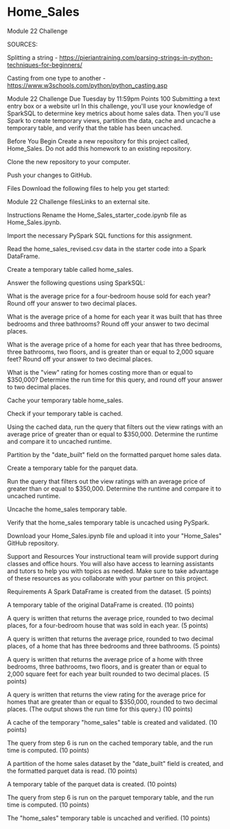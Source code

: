 # Home_Sales
Module 22 Challenge


SOURCES:

Splitting a string - https://pieriantraining.com/parsing-strings-in-python-techniques-for-beginners/

Casting from one type to another - https://www.w3schools.com/python/python_casting.asp


Module 22 Challenge
Due Tuesday by 11:59pm Points 100 Submitting a text entry box or a website url
In this challenge, you'll use your knowledge of SparkSQL to determine key metrics about home sales data. Then you'll use Spark to create temporary views, partition the data, cache and uncache a temporary table, and verify that the table has been uncached.

Before You Begin
Create a new repository for this project called, Home_Sales. Do not add this homework to an existing repository.

Clone the new repository to your computer.

Push your changes to GitHub.

Files
Download the following files to help you get started:

Module 22 Challenge filesLinks to an external site.

Instructions
Rename the Home_Sales_starter_code.ipynb file as Home_Sales.ipynb.

Import the necessary PySpark SQL functions for this assignment.

Read the home_sales_revised.csv data in the starter code into a Spark DataFrame.

Create a temporary table called home_sales.

Answer the following questions using SparkSQL:

What is the average price for a four-bedroom house sold for each year? Round off your answer to two decimal places.

What is the average price of a home for each year it was built that has three bedrooms and three bathrooms? Round off your answer to two decimal places.

What is the average price of a home for each year that has three bedrooms, three bathrooms, two floors, and is greater than or equal to 2,000 square feet? Round off your answer to two decimal places.

What is the "view" rating for homes costing more than or equal to $350,000? Determine the run time for this query, and round off your answer to two decimal places.

Cache your temporary table home_sales.

Check if your temporary table is cached.

Using the cached data, run the query that filters out the view ratings with an average price of greater than or equal to $350,000. Determine the runtime and compare it to uncached runtime.

Partition by the "date_built" field on the formatted parquet home sales data.

Create a temporary table for the parquet data.

Run the query that filters out the view ratings with an average price of greater than or equal to $350,000. Determine the runtime and compare it to uncached runtime.

Uncache the home_sales temporary table.

Verify that the home_sales temporary table is uncached using PySpark.

Download your Home_Sales.ipynb file and upload it into your "Home_Sales" GitHub repository.

Support and Resources
Your instructional team will provide support during classes and office hours. You will also have access to learning assistants and tutors to help you with topics as needed. Make sure to take advantage of these resources as you collaborate with your partner on this project.

Requirements
A Spark DataFrame is created from the dataset. (5 points)

A temporary table of the original DataFrame is created. (10 points)

A query is written that returns the average price, rounded to two decimal places, for a four-bedroom house that was sold in each year. (5 points)

A query is written that returns the average price, rounded to two decimal places, of a home that has three bedrooms and three bathrooms. (5 points)

A query is written that returns the average price of a home with three bedrooms, three bathrooms, two floors, and is greater than or equal to 2,000 square feet for each year built rounded to two decimal places. (5 points)

A query is written that returns the view rating for the average price for homes that are greater than or equal to $350,000, rounded to two decimal places. (The output shows the run time for this query.) (10 points)

A cache of the temporary "home_sales" table is created and validated. (10 points)

The query from step 6 is run on the cached temporary table, and the run time is computed. (10 points)

A partition of the home sales dataset by the "date_built" field is created, and the formatted parquet data is read. (10 points)

A temporary table of the parquet data is created. (10 points)

The query from step 6 is run on the parquet temporary table, and the run time is computed. (10 points)

The "home_sales" temporary table is uncached and verified. (10 points)